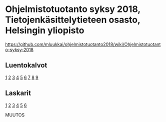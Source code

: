 # Ohjelmistotuotanto syksy 2018, Tietojenkäsittelytieteen osasto, Helsingin yliopisto

<https://github.com/mluukkai/ohjelmistotuotanto2018/wiki/Ohjelmistotuotanto-syksy-2018>

## Luentokalvot

[1](https://github.com/mluukkai/ohjelmistotuotanto2018/blob/master/kalvot/luento1.pdf?raw=true) [2](https://github.com/mluukkai/ohjelmistotuotanto2018/blob/master/kalvot/luento2.pdf?raw=true) [3](https://github.com/mluukkai/ohjelmistotuotanto2018/blob/master/kalvot/luento3.pdf?raw=true) [4](https://github.com/mluukkai/ohjelmistotuotanto2018/blob/master/kalvot/luento4.pdf?raw=true) [5](https://github.com/mluukkai/ohjelmistotuotanto2018/blob/master/kalvot/luento5.pdf?raw=true) [6](https://github.com/mluukkai/ohjelmistotuotanto2018/blob/master/kalvot/luento6.pdf?raw=true) [7](https://github.com/mluukkai/ohjelmistotuotanto2018/blob/master/kalvot/luento7.pdf?raw=true) [8](https://github.com/mluukkai/ohjelmistotuotanto2018/blob/master/kalvot/luento8.pdf?raw=true) [9](https://github.com/mluukkai/ohjelmistotuotanto2018/blob/master/kalvot/luento9.pdf?raw=true)


## Laskarit

[1](https://github.com/mluukkai/Ohjelmistotuotanto2018/blob/master/laskarit/1.md) [2](https://github.com/mluukkai/Ohjelmistotuotanto2018/blob/master/laskarit/2.md) [3](https://github.com/mluukkai/Ohjelmistotuotanto2018/blob/master/laskarit/3.md) [4](https://github.com/mluukkai/Ohjelmistotuotanto2018/blob/master/laskarit/4.md) [5](https://github.com/mluukkai/Ohjelmistotuotanto2018/blob/master/laskarit/5.md) [6](https://github.com/mluukkai/Ohjelmistotuotanto2018/blob/master/laskarit/6.md)


MUUTOS
